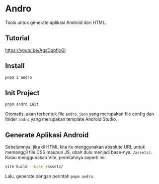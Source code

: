 # Andro

Tools untuk generate aplikasi Android dari HTML.

## Tutorial

https://youtu.be/AgsDgpfjoGI

## Install

```bash
pnpm i andro
```

## Init Project

```bash
pnpm andro init
```

Otomatis, akan terbentuk file `andro.json` yang merupakan file config dan folder `andro` yang merupakan template Android Studio.

## Generate Aplikasi Android

Sebelumnya, jika di HTML kita itu menggunakan absolute URL untuk memanggil file CSS maupun JS, ubah dulu menjadi base-nya: `/assets/`. Kalau menggunakan Vite, perintahnya seperti ini:

```bash
vite build --base /assets/
```

Lalu, generate dengan perintah `pnpm andro`.
